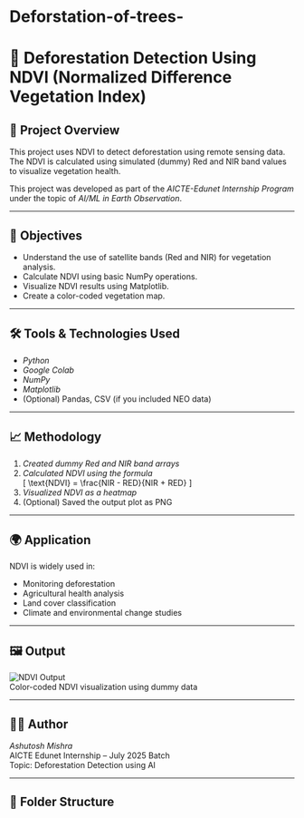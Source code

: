 # Deforstation-of-trees-

# 🌿 Deforestation Detection Using NDVI (Normalized Difference Vegetation Index)

## 📌 Project Overview
This project uses NDVI to detect deforestation using remote sensing data. The NDVI is calculated using simulated (dummy) Red and NIR band values to visualize vegetation health.

This project was developed as part of the *AICTE-Edunet Internship Program* under the topic of *AI/ML in Earth Observation*.

---

## 🎯 Objectives
- Understand the use of satellite bands (Red and NIR) for vegetation analysis.
- Calculate NDVI using basic NumPy operations.
- Visualize NDVI results using Matplotlib.
- Create a color-coded vegetation map.

---

## 🛠 Tools & Technologies Used
- *Python*
- *Google Colab*
- *NumPy*
- *Matplotlib*
- (Optional) Pandas, CSV (if you included NEO data)

---

## 📈 Methodology
1. *Created dummy Red and NIR band arrays*
2. *Calculated NDVI using the formula*  
   \[
   \text{NDVI} = \frac{NIR - RED}{NIR + RED}
   \]
3. *Visualized NDVI as a heatmap*
4. (Optional) Saved the output plot as PNG

---

## 🌍 Application
NDVI is widely used in:
- Monitoring deforestation
- Agricultural health analysis
- Land cover classification
- Climate and environmental change studies

---

## 🖼 Output

![NDVI Output](deforestation_plot.png)  
Color-coded NDVI visualization using dummy data

---

## 🧑‍💻 Author
*Ashutosh Mishra*  
AICTE Edunet Internship – July 2025 Batch  
Topic: Deforestation Detection using AI

---

## 📂 Folder Structure
